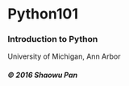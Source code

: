 # Python101
### Introduction to Python

   University of Michigan, Ann Arbor 

##### © 2016 Shaowu Pan


